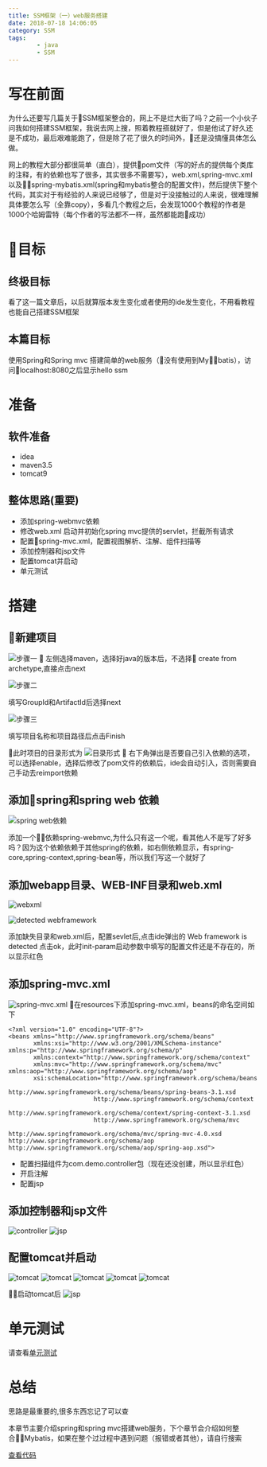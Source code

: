 ```yaml
---
title: SSM框架（一）web服务搭建
date: 2018-07-18 14:06:05
category: SSM
tags: 
        - java
        - SSM
---
```

# 写在前面
为什么还要写几篇关于SSM框架整合的，网上不是烂大街了吗？之前一个小伙子问我如何搭建SSM框架，我说去网上搜，照着教程搭就好了，但是他试了好久还是不成功，最后艰难能跑了，但是除了花了很久的时间外，还是没搞懂具体怎么做。

网上的教程大部分都很简单（直白），提供pom文件（写的好点的提供每个类库的注释，有的依赖也写了很多，其实很多不需要写），web.xml,spring-mvc.xml以及spring-mybatis.xml(spring和mybatis整合的配置文件)，然后提供下整个代码，其实对于有经验的人来说已经够了，但是对于没接触过的人来说，很难理解具体要怎么写（全靠copy），多看几个教程之后，会发现1000个教程的作者是1000个哈姆雷特（每个作者的写法都不一样，虽然都能跑成功）

# 目标

## 终极目标
看了这一篇文章后，以后就算版本发生变化或者使用的ide发生变化，不用看教程也能自己搭建SSM框架

## 本篇目标
使用Spring和Spring mvc 搭建简单的web服务（没有使用到Mybatis），访问localhost:8080之后显示hello ssm

<!-- more -->
# 准备
## 软件准备
- idea
- maven3.5
- tomcat9

## 整体思路(重要)
- 添加spring-webmvc依赖
- 修改web.xml 启动并初始化spring mvc提供的servlet，拦截所有请求
- 配置spring-mvc.xml，配置视图解析、注解、组件扫描等
- 添加控制器和jsp文件
- 配置tomcat并启动
- 单元测试
# 搭建

## 新建项目
![步骤一](http://p2xzgd246.bkt.clouddn.com/ssm-create.png)

左侧选择maven，选择好java的版本后，不选择 create from archetype,直接点击next

![步骤二](http://p2xzgd246.bkt.clouddn.com/ssm-create2.png)

填写GroupId和ArtifactId后选择next

![步骤三](http://p2xzgd246.bkt.clouddn.com/ssm-create2.png)

填写项目名称和项目路径后点击Finish

此时项目的目录形式为
![目录形式](http://p2xzgd246.bkt.clouddn.com/ssm-auto-import.png)

右下角弹出是否要自己引入依赖的选项，可以选择enable，选择后修改了pom文件的依赖后，ide会自动引入，否则需要自己手动去reimport依赖

## 添加spring和spring web 依赖
![spring web依赖](http://p2xzgd246.bkt.clouddn.com/ssm-pom1.png)

添加一个依赖spring-webmvc,为什么只有这一个呢，看其他人不是写了好多吗？因为这个依赖依赖于其他spring的依赖，如右侧依赖显示，有spring-core,spring-context,spring-bean等，所以我们写这一个就好了

## 添加webapp目录、WEB-INF目录和web.xml

![webxml](http://p2xzgd246.bkt.clouddn.com/ssm-add-webxml.png)

![detected webframework](http://p2xzgd246.bkt.clouddn.com/ssm-webframework.png)

添加缺失目录和web.xml后，配置sevlet后,点击ide弹出的 Web framework is detected 点击ok，此时init-param启动参数中填写的配置文件还是不存在的，所以显示红色

## 添加spring-mvc.xml

![spring-mvc.xml](http://p2xzgd246.bkt.clouddn.com/ssm-spring-mvc.png)
在resources下添加spring-mvc.xml，beans的命名空间如下
```
<?xml version="1.0" encoding="UTF-8"?>
<beans xmlns="http://www.springframework.org/schema/beans"
       xmlns:xsi="http://www.w3.org/2001/XMLSchema-instance" xmlns:p="http://www.springframework.org/schema/p"
       xmlns:context="http://www.springframework.org/schema/context"
       xmlns:mvc="http://www.springframework.org/schema/mvc" xmlns:aop="http://www.springframework.org/schema/aop"
       xsi:schemaLocation="http://www.springframework.org/schema/beans
                        http://www.springframework.org/schema/beans/spring-beans-3.1.xsd
                        http://www.springframework.org/schema/context
                        http://www.springframework.org/schema/context/spring-context-3.1.xsd
                        http://www.springframework.org/schema/mvc
                        http://www.springframework.org/schema/mvc/spring-mvc-4.0.xsd http://www.springframework.org/schema/aop http://www.springframework.org/schema/aop/spring-aop.xsd">

```
- 配置扫描组件为com.demo.controller包（现在还没创建，所以显示红色）
- 开启注解
- 配置jsp

## 添加控制器和jsp文件
![controller](http://p2xzgd246.bkt.clouddn.com/ssm-controller.png)
![jsp](http://p2xzgd246.bkt.clouddn.com/ssm-jsp.png)

## 配置tomcat并启动
![tomcat](http://p2xzgd246.bkt.clouddn.com/ssm-tomcat1.png)
![tomcat](http://p2xzgd246.bkt.clouddn.com/ssm-tomcat2.png)
![tomcat](http://p2xzgd246.bkt.clouddn.com/ssm-tomcat3.png)
![tomcat](http://p2xzgd246.bkt.clouddn.com/ssm-tomcat4.png)
![tomcat](http://p2xzgd246.bkt.clouddn.com/ssm-tomcat5.png)

启动tomcat后
![jsp](http://p2xzgd246.bkt.clouddn.com/ssm-webresult.png)

# 单元测试
请查看[单元测试](/2018/07/18/SSM框架单元测试/)

# 总结
思路是最重要的,很多东西忘记了可以查

本章节主要介绍spring和spring mvc搭建web服务，下个章节会介绍如何整合Mybatis，如果在整个过过程中遇到问题（报错或者其他），请自行搜索

[查看代码](https://github.com/otamot93/ssm-all)